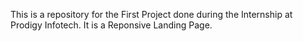 This is a repository for the First Project done during the Internship at Prodigy Infotech. 
It is a Reponsive Landing Page.

